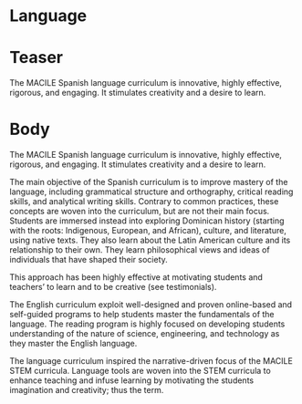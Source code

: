 # Language

# Teaser
The MACILE Spanish language curriculum is innovative, highly effective, rigorous, and engaging. It stimulates creativity and a desire to learn.

# Body
The MACILE Spanish language curriculum is innovative, highly effective, rigorous, and engaging. It stimulates creativity and a desire to learn.

The main objective of the Spanish curriculum is to improve mastery of the language, including grammatical structure and orthography, critical reading skills, and analytical writing skills. Contrary to common practices, these concepts are woven into the curriculum, but are not their main focus. Students are immersed instead into exploring Dominican history (starting with the roots: Indigenous, European, and African), culture, and literature, using native texts. They also learn about the Latin American culture and its relationship to their own. They learn philosophical views and ideas of individuals that have shaped their society.

This approach has been highly effective at motivating students and teachers’ to learn and to be creative (see testimonials). 

The English curriculum exploit well-designed and proven online-based and self-guided programs to help students master the fundamentals of the language. The reading program is highly focused on developing students understanding of the nature of science, engineering, and technology as they master the English language.

The language curriculum inspired the narrative-driven focus of the MACILE STEM curricula. Language tools are woven into the STEM curricula to enhance teaching and infuse learning by motivating the students imagination and creativity; thus the term.
